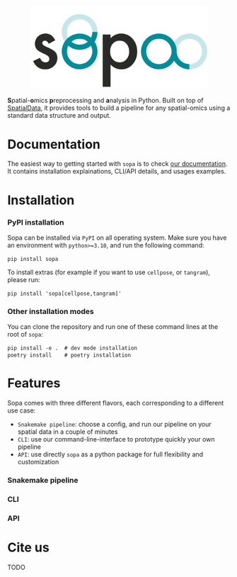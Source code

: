 <p align="center">
  <img src="docs/assets/sopa.png" alt="sopa_logo" width="400"/>
</p>

**S**patial-**o**mics **p**reprocessing and **a**nalysis in Python. Built on top of [SpatialData](https://github.com/scverse/spatialdata), it provides tools to build a pipeline for any spatial-omics using a standard data structure and output.

# Documentation

The easiest way to getting started with `sopa` is to check [our documentation](TODO). It contains installation explainations, CLI/API details, and usages examples.

# Installation

### PyPI installation
Sopa can be installed via `PyPI` on all operating system. Make sure you have an environment with `python>=3.10`, and run the following command:
```
pip install sopa
```

To install extras (for example if you want to use `cellpose`, or `tangram`), please run:
```
pip install 'sopa[cellpose,tangram]'
```

### Other installation modes

You can clone the repository and run one of these command lines at the root of `sopa`:
```
pip install -e .  # dev mode installation
poetry install    # poetry installation
```

# Features
Sopa comes with three different flavors, each corresponding to a different use case:
- `Snakemake pipeline`: choose a config, and run our pipeline on your spatial data in a couple of minutes
- `CLI`: use our command-line-interface to prototype quickly your own pipeline
- `API`: use directly `sopa` as a python package for full flexibility and customization

### Snakemake pipeline

### CLI

### API

# Cite us
TODO